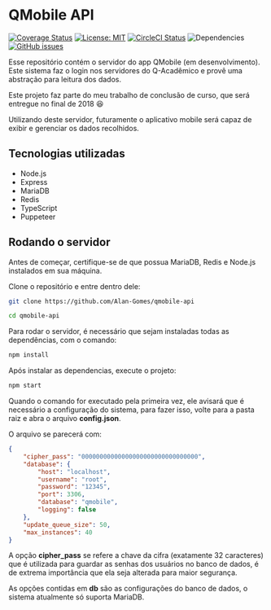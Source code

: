 [logo]: https://circleci.com/gh/Alan-Gomes/qmobile-api.svg?style=shield&circle-token=664d4999a59f1b774789b0e63b64534aa07388c7 "CircleCI Status"


# QMobile API
[![Coverage Status](https://coveralls.io/repos/github/Alan-Gomes/qmobile-api/badge.svg?branch=master)](https://coveralls.io/github/Alan-Gomes/qmobile-api?branch=master)
[![License: MIT](https://img.shields.io/badge/License-MIT-blue.svg)](https://github.com/Alan-Gomes/qmobile-api/blob/master/LICENSE)
[![CircleCI Status][logo]](https://circleci.com/gh/Alan-Gomes/qmobile-api)
![Dependencies](https://david-dm.org/Alan-Gomes/qmobile-api.svg)
[![GitHub issues](https://img.shields.io/github/issues/Alan-Gomes/qmobile-api.svg)](https://github.com/Alan-Gomes/qmobile-api/issues)

Esse repositório contém o servidor do app QMobile (em desenvolvimento). Este sistema faz o login nos servidores do Q-Acadêmico e provê uma abstração para leitura dos dados.

Este projeto faz parte do meu trabalho de conclusão de curso, que será entregue no final de 2018 :satisfied:

Utilizando deste servidor, futuramente o aplicativo mobile será capaz de exibir e gerenciar os dados recolhidos.

## Tecnologias utilizadas

* Node.js
* Express
* MariaDB
* Redis
* TypeScript
* Puppeteer

## Rodando o servidor

Antes de começar, certifique-se de que possua MariaDB, Redis e Node.js instalados em sua máquina.

Clone o repositório e entre dentro dele:

```bash
git clone https://github.com/Alan-Gomes/qmobile-api

cd qmobile-api
```

Para rodar o servidor, é necessário que sejam instaladas todas as dependências, com o comando:

```bash
npm install
```
Após instalar as dependencias, execute o projeto:

```bash
npm start
```
Quando o comando for executado pela primeira vez, ele avisará que é necessário a configuração do sistema, para fazer isso, volte para a pasta raiz e abra o arquivo **config.json**.

O arquivo se parecerá com:

```json
{
    "cipher_pass": "00000000000000000000000000000000",
    "database": {
        "host": "localhost",
        "username": "root",
        "password": "12345",
        "port": 3306,
        "database": "qmobile",
        "logging": false
    },
    "update_queue_size": 50,
    "max_instances": 40
}
```

A opção **cipher_pass** se refere a chave da cifra (exatamente 32 caracteres) que é utilizada para guardar as senhas dos usuários no banco de dados, é de extrema importância que ela seja alterada para maior segurança.

As opções contidas em **db** são as configurações do banco de dados, o sistema atualmente só suporta MariaDB.
